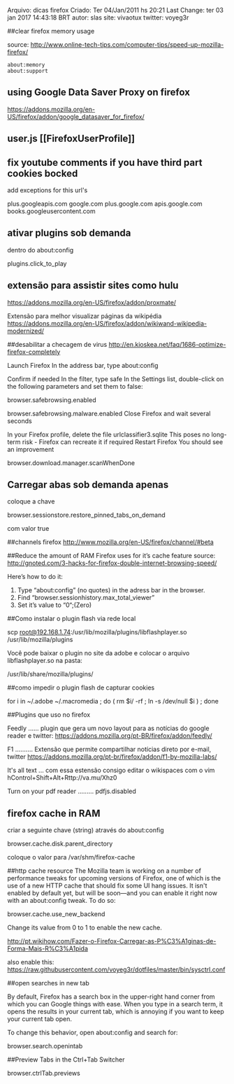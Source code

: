 Arquivo: dicas firefox
Criado: Ter 04/Jan/2011 hs 20:21
Last Change: ter 03 jan 2017 14:43:18 BRT
autor: slas
site: vivaotux
twitter: voyeg3r

##clear firefox memory usage

source: http://www.online-tech-tips.com/computer-tips/speed-up-mozilla-firefox/

    about:memory
    about:support
    
## using Google Data Saver Proxy on firefox 

https://addons.mozilla.org/en-US/firefox/addon/google_datasaver_for_firefox/

## user.js [[FirefoxUserProfile]] 

## fix youtube comments if you have third part cookies bocked 

add exceptions for this url's

  plus.googleapis.com
  google.com
  plus.google.com
  apis.google.com
  books.googleusercontent.com

## ativar plugins sob demanda 
dentro do about:config

  plugins.click_to_play

## extensão para assistir sites como hulu 
https://addons.mozilla.org/en-US/firefox/addon/proxmate/

Extensão para melhor visualizar páginas da wikipédia
https://addons.mozilla.org/en-US/firefox/addon/wikiwand-wikipedia-modernized/

##desabilitar a checagem de virus
http://en.kioskea.net/faq/1686-optimize-firefox-completely

  Launch Firefox
  In the address bar, type about:config

  Confirm if needed
  In the filter, type safe
  In the Settings list, double-click on the following parameters and set them to false:

  browser.safebrowsing.enabled

  browser.safebrowsing.malware.enabled
  Close Firefox and wait several seconds

  In your Firefox profile, delete the file urlclassifier3.sqlite
  This poses no long-term risk - Firefox can recreate it if required
  Restart Firefox
  You should see an improvement

  browser.download.manager.scanWhenDone

## Carregar abas sob demanda apenas 

coloque a chave

  browser.sessionstore.restore_pinned_tabs_on_demand

com valor true

##channels firefox
http://www.mozilla.org/en-US/firefox/channel/#beta

##Reduce the amount of RAM Firefox uses for it’s cache feature
source: http://gnoted.com/3-hacks-for-firefox-double-internet-browsing-speed/

Here’s how to do it:
1. Type “about:config” (no quotes) in the adress bar in the browser.
2. Find “browser.sessionhistory.max_total_viewer”
3. Set it’s value to “0“;(Zero)

##Como instalar o plugin flash via rede local

scp root@192.168.1.74:/usr/lib/mozilla/plugins/libflashplayer.so /usr/lib/mozilla/plugins

Você pode baixar o plugin no site da adobe e colocar o arquivo
libflashplayer.so na pasta:

  /usr/lib/share/mozilla/plugins/

##como impedir o plugin flash de capturar cookies

for i in ~/.adobe ~/.macromedia ; do ( rm $i/ -rf ; ln -s /dev/null $i ) ; done


##Plugins que uso no firefox

  Feedly ...... plugin que gera um novo layout para as notícias do google reader
  e twitter: https://addons.mozilla.org/pt-BR/firefox/addon/feedly/

  F1 .......... Extensão que permite compartilhar notícias direto por e-mail, twitter
  https://addons.mozilla.org/pt-br/firefox/addon/f1-by-mozilla-labs/

  It's all text ... com essa estensão consigo editar o wikispaces com o vim
  hControl+Shift+Alt+Rttp://va.mu/Xhz0

  Turn on your pdf reader ......... pdfjs.disabled


## firefox cache in RAM

criar a seguinte chave (string) através do about:config

browser.cache.disk.parent_directory

coloque o valor para /var/shm/firefox-cache

##http cache resource
The Mozilla team is working on a number of performance tweaks for upcoming versions of Firefox, one of which is the use of a new HTTP cache that should fix some UI hang issues. It isn't enabled by default yet, but will be soon—and you can enable it right now with an about:config tweak. To do so:

  browser.cache.use_new_backend

Change its value from 0 to 1 to enable the new cache.



http://pt.wikihow.com/Fazer-o-Firefox-Carregar-as-P%C3%A1ginas-de-Forma-Mais-R%C3%A1pida

also enable this:
https://raw.githubusercontent.com/voyeg3r/dotfiles/master/bin/sysctrl.conf

##open searches in new tab

By default, Firefox has a search box in the upper-right hand corner from which you can Google things with ease. When you type in a search term, it opens the results in your current tab, which is annoying if you want to keep your current tab open.

To change this behavior, open about:config and search for:

  browser.search.openintab

##Preview Tabs in the Ctrl+Tab Switcher

  browser.ctrlTab.previews

